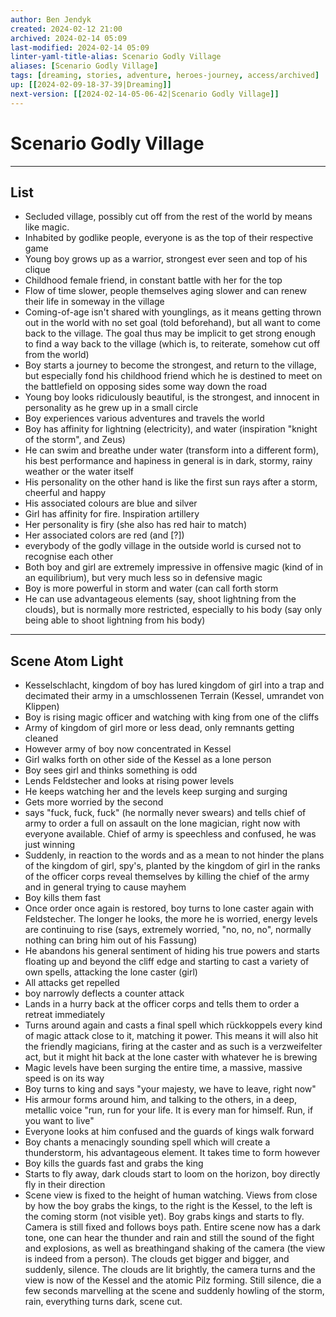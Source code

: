 ```yaml
---
author: Ben Jendyk
created: 2024-02-12 21:00
archived: 2024-02-14 05:09
last-modified: 2024-02-14 05:09
linter-yaml-title-alias: Scenario Godly Village
aliases: [Scenario Godly Village]
tags: [dreaming, stories, adventure, heroes-journey, access/archived]
up: [[2024-02-09-18-37-39|Dreaming]]
next-version: [[2024-02-14-05-06-42|Scenario Godly Village]]
---
```


# Scenario Godly Village

--- 

## List

- Secluded village, possibly cut off from the rest of the world by means like magic.
- Inhabited by godlike people, everyone is as the top of their respective game
- Young boy grows up as a warrior, strongest ever seen and top of his clique
- Childhood female friend, in constant battle with her for the top
- Flow of time slower, people themselves aging slower and can renew their life in someway in the village
- Coming-of-age isn't shared with younglings, as it means getting thrown out in the world with no set goal (told beforehand), but all want to come back to the village. The goal thus may be implicit to get strong enough to find a way back to the village (which is, to reiterate, somehow cut off from the world)
- Boy starts a journey to become the strongest, and return to the village, but especially fond his childhood friend which he is destined to meet on the battlefield on opposing sides some way down the road
- Young boy looks ridiculously beautiful, is the strongest, and innocent in personality as he grew up in a small circle
- Boy experiences various adventures and travels the world
- Boy has affinity for lightning (electricity), and water (inspiration "knight of the storm", and Zeus)
- He can swim and breathe under water (transform into a different form), his best performance and hapiness in general is in dark, stormy, rainy weather or the water itself
- His personality on the other hand is like the first sun rays after a storm, cheerful and happy
- His associated colours are blue and silver
- Girl has affinity for fire. Inspiration artillery
- Her personality is firy (she also has red hair to match)
- Her associated colors are red (and [?])
- everybody of the godly village in the outside world is cursed not to recognise each other
- Both boy and girl are extremely impressive in offensive magic (kind of in an equilibrium), but very much less so in defensive magic
- Boy is more powerful in storm and water (can call forth storm
- He can use advantageous elements (say, shoot lightning from the clouds), but is normally more restricted, especially to his body (say only being able to shoot lightning from his body)

---

## Scene Atom Light

- Kesselschlacht, kingdom of boy has lured kingdom of girl into a trap and decimated their army in a umschlossenen Terrain (Kessel, umrandet von Klippen)
- Boy is rising magic officer and watching with king from one of the cliffs
- Army of kingdom of girl more or less dead, only remnants getting cleaned
- However army of boy now concentrated in Kessel
- Girl walks forth on other side of the Kessel as a lone person
- Boy sees girl and thinks something is odd
- Lends Feldstecher and looks at rising power levels
- He keeps watching her and the levels keep surging and surging
- Gets more worried by the second 
- says "fuck, fuck, fuck" (he normally never swears) and tells chief of army to order a full on assault on the lone magician, right now with everyone available. Chief of army is speechless and confused, he was just winning
- Suddenly, in reaction to the words and as a mean to not hinder the plans of the kingdom of girl, spy's, planted by the kingdom of girl in the ranks of the officer corps reveal themselves by killing the chief of the army and in general trying to cause mayhem
- Boy kills them fast
- Once order once again is restored, boy turns to lone caster again with Feldstecher. The longer he looks, the more he is worried, energy levels are continuing to rise (says, extremely worried, "no, no, no", normally nothing can bring him out of his Fassung)
- He abandons his general sentiment of hiding his true powers and starts floating up and beyond the cliff edge and starting to cast a variety of own spells, attacking the lone caster (girl)
- All attacks get repelled
- boy narrowly deflects a counter attack
- Lands in a hurry back at the officer corps and tells them to order a retreat immediately
- Turns around again and casts a final spell which rückkoppels every kind of magic attack close to it, matching it power. This means it will also hit the friendly magicians, firing at the caster and as such is a verzweifelter act, but it might hit back at the lone caster with whatever he is brewing
- Magic levels have been surging the entire time, a massive, massive speed is on its way
- Boy turns to king and says "your majesty, we have to leave, right now"
- His armour forms around him, and talking to the others, in a deep, metallic voice "run, run for your life. It is every man for himself. Run, if you want to live"
- Everyone looks at him confused and the guards of kings walk forward
- Boy chants a menacingly sounding spell which will create a thunderstorm, his advantageous element. It takes time to form however
- Boy kills the guards fast and grabs the king
- Starts to fly away, dark clouds start to loom on the horizon, boy directly fly in their direction
- Scene view is fixed to the height of human watching. Views from close by how the boy grabs the kings, to the right is the Kessel, to the left is the coming storm (not visible yet). Boy grabs kings and starts to fly. Camera is still fixed and follows boys path. Entire scene now has a dark tone, one can hear the thunder and rain and still the sound of the fight and explosions, as well as breathingand shaking of the camera (the view is indeed from a person). The clouds get bigger and bigger, and suddenly, silence. The clouds are lit brightly, the camera turns and the view is now of the Kessel and the atomic Pilz forming. Still silence, die a few seconds marvelling at the scene and suddenly howling of the storm, rain, everything turns dark, scene cut.
